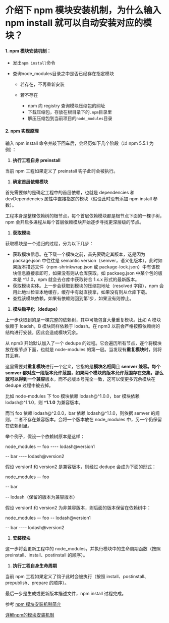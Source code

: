  # 介绍下 npm 模块安装机制，为什么输入 npm install 就可以自动安装对应的模块？
 #### 1. npm 模块安装机制：
 * 发出`npm install`命令
 * 查询node_modules目录之中是否已经存在指定模块
   
   * 若存在，不再重新安装
   * 若不存在
    
     * npm 向 registry 查询模块压缩包的网址
     * 下载压缩包，存放在根目录下的`.npm`目录里
     * 解压压缩包到当前项目的`node_modules`目录
 
 #### 2. npm 实现原理
 输入 npm install 命令并敲下回车后，会经历如下几个阶段（以 npm 5.5.1 为例）：
 
 1. **执行工程自身 preinstall**
 
 当前 npm 工程如果定义了 preinstall 钩子此时会被执行。
 
 1. **确定首层依赖模块**
 
 首先需要做的是确定工程中的首层依赖，也就是 dependencies 和 devDependencies 属性中直接指定的模块（假设此时没有添加 npm install 参数）。
 
 工程本身是整棵依赖树的根节点，每个首层依赖模块都是根节点下面的一棵子树，npm 会开启多进程从每个首层依赖模块开始逐步寻找更深层级的节点。
 
 1. **获取模块**
 
 获取模块是一个递归的过程，分为以下几步：
 
 * 获取模块信息。在下载一个模块之前，首先要确定其版本，这是因为 package.json 中往往是 semantic version（semver，语义化版本）。此时如果版本描述文件（npm-shrinkwrap.json 或 package-lock.json）中有该模块信息直接拿即可，如果没有则从仓库获取。如 packaeg.json 中某个包的版本是 ^1.1.0，npm 就会去仓库中获取符合 1.x.x 形式的最新版本。
 * 获取模块实体。上一步会获取到模块的压缩包地址（resolved 字段），npm 会用此地址检查本地缓存，缓存中有就直接拿，如果没有则从仓库下载。
 * 查找该模块依赖，如果有依赖则回到第1步，如果没有则停止。
 
 1. **模块扁平化（dedupe）**
 
 上一步获取到的是一棵完整的依赖树，其中可能包含大量重复模块。比如 A 模块依赖于 loadsh，B 模块同样依赖于 lodash。在 npm3 以前会严格按照依赖树的结构进行安装，因此会造成模块冗余。
 
 从 npm3 开始默认加入了一个 dedupe 的过程。它会遍历所有节点，逐个将模块放在根节点下面，也就是 node-modules 的第一层。当发现有**重复模块**时，则将其丢弃。
 
 这里需要对**重复模块**进行一个定义，它指的是**模块名相同**且 **semver 兼容。**每个 semver 都对应一段版本允许范围，如果两个模块的版本允许范围存在交集，那么就可以得到一个**兼容**版本，而不必版本号完全一致，这可以使更多冗余模块在 dedupe 过程中被去掉。
 
 比如 node-modules 下 foo 模块依赖 lodash@^1.0.0，bar 模块依赖 lodash@^1.1.0，则 **^1.1.0** 为兼容版本。
 
 而当 foo 依赖 lodash@^2.0.0，bar 依赖 lodash@^1.1.0，则依据 semver 的规则，二者不存在兼容版本。会将一个版本放在 node_modules 中，另一个仍保留在依赖树里。
 
 举个例子，假设一个依赖树原本是这样：
 
 node_modules
 -- foo
 ---- lodash@version1
 
 -- bar
 ---- lodash@version2
 
 假设 version1 和 version2 是兼容版本，则经过 dedupe 会成为下面的形式：
 
 node_modules
 -- foo
 
 -- bar
 
 -- lodash（保留的版本为兼容版本）
 
 假设 version1 和 version2 为非兼容版本，则后面的版本保留在依赖树中：
 
 node_modules
 -- foo
 -- lodash@version1
 
 -- bar
 ---- lodash@version2
 
 1. **安装模块**
 
 这一步将会更新工程中的 node_modules，并执行模块中的生命周期函数（按照 preinstall、install、postinstall 的顺序）。
 
 1. **执行工程自身生命周期**
 
 当前 npm 工程如果定义了钩子此时会被执行（按照 install、postinstall、prepublish、prepare 的顺序）。
 
 最后一步是生成或更新版本描述文件，npm install 过程完成。
 
 参考 [npm 模块安装机制简介](http://www.ruanyifeng.com/blog/2016/01/npm-install.html)
 
 [详解npm的模块安装机制](https://www.bbsmax.com/A/qVdemmnEdP/)
 
